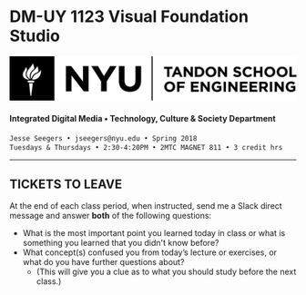 # DM-UY 1123 Visual Foundation Studio
![NYU](nyu_soe_logo.png)
#### Integrated Digital Media • Technology, Culture & Society Department 
    Jesse Seegers • jseegers@nyu.edu • Spring 2018 
    Tuesdays & Thursdays • 2:30-4:20PM • 2MTC MAGNET 811 • 3 credit hrs
---


## TICKETS TO LEAVE


At the end of each class period, when instructed, send me a Slack direct message and answer **both** of the following questions:

* What is the most important point you learned today in class or what is something you learned that you didn't know before?
* What concept(s) confused you from today’s lecture or exercises, or what do you have further questions about?
  * (This will give you a clue as to what you should study before the next class.)
